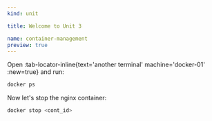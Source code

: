 ```yaml
---
kind: unit

title: Welcome to Unit 3

name: container-management
preview: true
---
```


Open :tab-locator-inline{text='another terminal' machine='docker-01' :new=true} and run:

```sh
docker ps
```

<!--more-->

Now let's stop the nginx container:

```sh
docker stop <cont_id>
```

